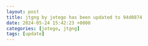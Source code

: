 ```yaml
---
layout: post
title: jtgng by jotego has been updated to 94d0874
date: 2024-05-24 15:42:23 +0000
categories: [jotego, jtgng]
tags: [update]
---
```



